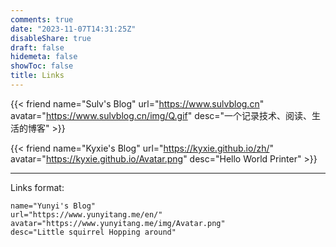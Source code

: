 ```yaml
---
comments: true
date: "2023-11-07T14:31:25Z"
disableShare: true
draft: false
hidemeta: false
showToc: false
title: Links
---
```


<div class="friend">

{{< friend name="Sulv's Blog" url="https://www.sulvblog.cn" avatar="https://www.sulvblog.cn/img/Q.gif" desc="一个记录技术、阅读、生活的博客" >}}


</div>

<div class="friend">

{{< friend name="Kyxie's Blog" url="https://kyxie.github.io/zh/" avatar="https://kyxie.github.io/Avatar.png" desc="Hello World Printer" >}}


</div>

----
Links format:

```
name="Yunyi's Blog"
url="https://www.yunyitang.me/en/"
avatar="https://www.yunyitang.me/img/Avatar.png"
desc="Little squirrel Hopping around"
```

<!---
大佬，已经添加贵站的友链了😊
名称：Yunyi's Blog
简介：Little squirrel Hopping around
头像：https://www.yunyitang.me/img/Avatar.png
地址：https://www.yunyitang.me/zh/
-->